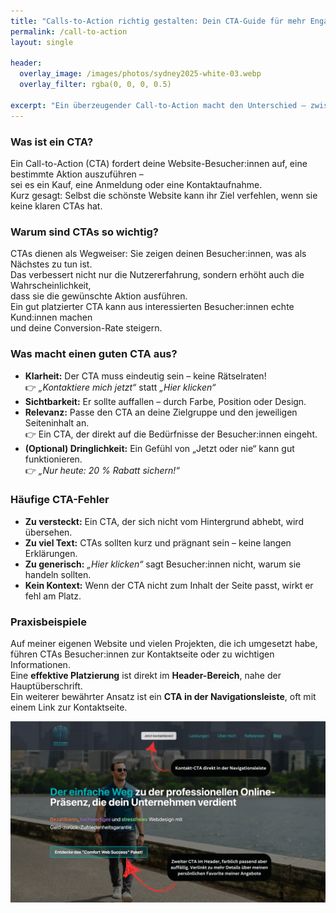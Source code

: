 ```yaml
---
title: "Calls-to-Action richtig gestalten: Dein CTA-Guide für mehr Engagement"
permalink: /call-to-action
layout: single

header:
  overlay_image: /images/photos/sydney2025-white-03.webp
  overlay_filter: rgba(0, 0, 0, 0.5)

excerpt: "Ein überzeugender Call-to-Action macht den Unterschied – zwischen bloßem Interesse und tatsächlicher Handlung. In diesem Guide erkläre ich, warum CTAs so wichtig sind und wie du sie gestalten kannst, um mehr Engagement und Conversions zu erzielen."
---
```


### **Was ist ein CTA?**

Ein Call-to-Action (CTA) fordert deine Website-Besucher:innen auf, eine bestimmte Aktion auszuführen –  
sei es ein Kauf, eine Anmeldung oder eine Kontaktaufnahme.  
Kurz gesagt: Selbst die schönste Website kann ihr Ziel verfehlen, wenn sie keine klaren CTAs hat.

### **Warum sind CTAs so wichtig?**

CTAs dienen als Wegweiser: Sie zeigen deinen Besucher:innen, was als Nächstes zu tun ist.  
Das verbessert nicht nur die Nutzererfahrung, sondern erhöht auch die Wahrscheinlichkeit,  
dass sie die gewünschte Aktion ausführen.  
Ein gut platzierter CTA kann aus interessierten Besucher:innen echte Kund:innen machen  
und deine Conversion-Rate steigern.

### **Was macht einen guten CTA aus?**

- **Klarheit:** Der CTA muss eindeutig sein – keine Rätselraten!  
  👉 *„Kontaktiere mich jetzt“* statt *„Hier klicken“*
- **Sichtbarkeit:** Er sollte auffallen – durch Farbe, Position oder Design.
- **Relevanz:** Passe den CTA an deine Zielgruppe und den jeweiligen Seiteninhalt an.  
  👉 Ein CTA, der direkt auf die Bedürfnisse der Besucher:innen eingeht.
- **(Optional) Dringlichkeit:** Ein Gefühl von „Jetzt oder nie“ kann gut funktionieren.  
  👉 *„Nur heute: 20 % Rabatt sichern!“*

### **Häufige CTA-Fehler**

- **Zu versteckt:** Ein CTA, der sich nicht vom Hintergrund abhebt, wird übersehen.
- **Zu viel Text:** CTAs sollten kurz und prägnant sein – keine langen Erklärungen.
- **Zu generisch:** *„Hier klicken“* sagt Besucher:innen nicht, warum sie handeln sollten.
- **Kein Kontext:** Wenn der CTA nicht zum Inhalt der Seite passt, wirkt er fehl am Platz.

### **Praxisbeispiele**

Auf meiner eigenen Website und vielen Projekten, die ich umgesetzt habe,  
führen CTAs Besucher:innen zur Kontaktseite oder zu wichtigen Informationen.  
Eine **effektive Platzierung** ist direkt im **Header-Bereich**, nahe der Hauptüberschrift.  
Ein weiterer bewährter Ansatz ist ein **CTA in der Navigationsleiste**, oft mit einem Link zur Kontaktseite.

![CTA-Beispiel von Per Starke Web Development](/images/posts/cta/cta-example-1-german.webp)  

